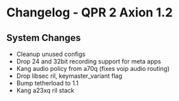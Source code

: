 # Changelog - QPR 2 Axion 1.2

## System Changes
- Cleanup unused configs
- Drop 24 and 32bit recording support for meta apps
- Kang audio policy from a70q (fixes voip audio routing)
- Drop libsec ril, keymaster_variant flag
- Bump tetherload to 1.1
- Kang a23xq ril stack
